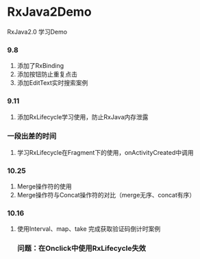 # RxJava2Demo

RxJava2.0 学习Demo

### 9.8

1.  添加了RxBinding
2.  添加按钮防止重复点击
3.  添加EditText实时搜索案例

### 9.11

1.  添加RxLifecycle学习使用，防止RxJava内存泄露

### 一段出差的时间

1.  学习RxLifecycle在Fragment下的使用，onActivityCreated中调用

### 10.25

1.  Merge操作符的使用
2.  Merge操作符与Concat操作符的对比（merge无序、concat有序）

### 10.16

1.  使用Interval、map、take 完成获取验证码倒计时案例

    ### 问题：在Onclick中使用RxLifecycle失效